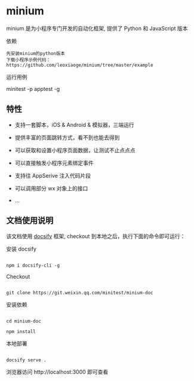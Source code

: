 # minium
minium 是为小程序专门开发的自动化框架, 提供了 Python 和 JavaScript 版本

依赖

    先安装minium的python版本
    下载小程序示例代码： https://github.com/leoxiaoge/minium/tree/master/example

运行用例

minitest -p apptest -g

## 特性 

- 支持一套脚本，iOS & Android & 模拟器，三端运行

- 提供丰富的页面跳转方式，看不到也能去得到

- 可以获取和设置小程序页面数据，让测试不止点点点

- 可以直接触发小程序元素绑定事件

- 支持往 AppSerive 注入代码片段

- 可以调用部分 wx 对象上的接口

- ...

## 文档使用说明

该文档使用 [docsify](https://docsify.js.org/#/zh-cn/quickstart) 框架, checkout 到本地之后，执行下面的命令即可运行：

 

安装 docsify

```shell

npm i docsify-cli -g

```

 

Checkout 

```shell

git clone https://git.weixin.qq.com/minitest/minium-doc

```


安装依赖

```shell

cd minium-doc

npm install

```

本地部署

```shell

docsify serve .

```

 

浏览器访问 http://localhost:3000 即可查看